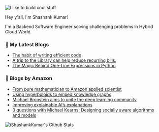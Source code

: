 ![I like to build cool stuff](https://res.cloudinary.com/dt8g3rhcy/image/upload/v1595929574/i_like_to_build_cool_shit._1_nzbwjh.png)

Hey y'all, I'm Shashank Kumar! 

I'm a Backend Software Engineer solving challenging problems in Hybrid Cloud World.

### 📕 My Latest Blogs
<!-- BLOG-POST-LIST:START -->
- [The habit of writing efficient code](https://medium.com/@ishashankkumar/the-habit-of-writing-efficient-code-153b05f04269?source=rss-d24dda280d5f------2)
- [A trip to the Library can help reduce recurring bills.](https://medium.com/swlh/a-trip-to-the-library-can-help-reduce-recurring-bills-23bca495cdf5?source=rss-d24dda280d5f------2)
- [The Magic Behind One-Line Expressions in Python](https://medium.com/swlh/the-magic-behind-one-line-expressions-in-python-816c10180c5c?source=rss-d24dda280d5f------2)
<!-- BLOG-POST-LIST:END -->

### 📕 Blogs by Amazon
<!-- AMAZON-BLOG-POST-LIST:START -->
- [From pure mathematician to Amazon applied scientist](https://www.amazon.science/working-at-amazon/giovanni-paolini-from-pure-mathematician-to-applied-scientist)
- [Using hyperboloids to embed knowledge graphs](https://www.amazon.science/blog/using-hyperboloids-to-embed-knowledge-graphs)
- [Michael Bronstein aims to unite the deep learning community](https://www.amazon.science/research-awards/success-stories/michael-bronstein-aims-to-unite-the-deep-learning-community)
- [Improving explainable AI’s explanations](https://www.amazon.science/blog/improving-explainable-ais-explanations)
- [3 questions with Michael Kearns: Designing socially aware algorithms and models](https://www.amazon.science/latest-news/3-questions-with-michael-kearns-designing-socially-aware-algorithms-and-models)
<!-- AMAZON-BLOG-POST-LIST:END -->



<img align="center" alt="iShashankKumar's Github Stats" src="https://github-readme-stats.vercel.app/api?username=ishashankkumar&show_icons=true&hide_border=true" />
